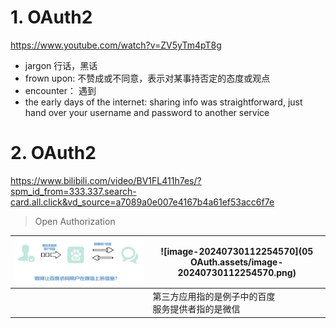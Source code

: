 # 1. OAuth2

https://www.youtube.com/watch?v=ZV5yTm4pT8g

- jargon 行话，黑话
- frown upon: 不赞成或不同意，表示对某事持否定的态度或观点
- encounter： 遇到
- the early days of the internet: sharing info was straightforward, just hand over your username and password to another service

# 2. OAuth2

https://www.bilibili.com/video/BV1FL411h7es/?spm_id_from=333.337.search-card.all.click&vd_source=a7089a0e007e4167b4a61ef53acc6f7e

> Open Authorization

| <img src="05 OAuth.assets/image-20240730105538015.png" alt="image-20240730105538015"  /> | ![image-20240730112254570](05 OAuth.assets/image-20240730112254570.png) |
| ------------------------------------------------------------ | ------------------------------------------------------------ |
|                                                              | 第三方应用指的是例子中的百度<br>服务提供者指的是微信         |



